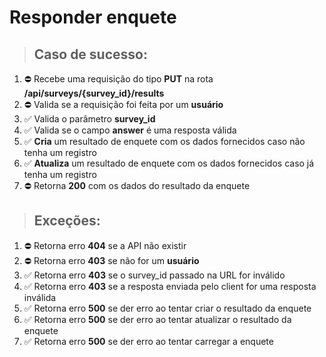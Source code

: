 # Responder enquete

> ## Caso de sucesso:

1. ⛔️ Recebe uma requisição do tipo **PUT** na rota **/api/surveys/{survey_id}/results**
1. ⛔️ Valida se a requisição foi feita por um **usuário**
1. ✅ Valida o parâmetro **survey_id**
1. ✅ Valida se o campo **answer** é uma resposta válida
1. ✅ **Cria** um resultado de enquete com os dados fornecidos caso não tenha um registro
1. ✅ **Atualiza** um resultado de enquete com os dados fornecidos caso já tenha um registro
1. ⛔️ Retorna **200** com os dados do resultado da enquete

> ## Exceções:

1. ⛔️ Retorna erro **404** se a API não existir
1. ⛔️ Retorna erro **403** se não for um **usuário**
1. ✅ Retorna erro **403** se o survey_id passado na URL for inválido
1. ✅ Retorna erro **403** se a resposta enviada pelo client for uma resposta inválida
1. ✅ Retorna erro **500** se der erro ao tentar criar o resultado da enquete
1. ✅ Retorna erro **500** se der erro ao tentar atualizar o resultado da enquete
1. ✅ Retorna erro **500** se der erro ao tentar carregar a enquete

